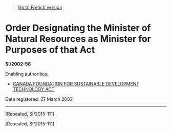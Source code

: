 > [Go to French version](/fr/Règlements/Textes%20réglementaires/2002/58.md)

# Order Designating the Minister of Natural Resources as Minister for Purposes of that Act

**SI/2002-58**

Enabling authorities: 
- [CANADA FOUNDATION FOR SUSTAINABLE DEVELOPMENT TECHNOLOGY ACT](/en/Acts/Statutes%20of%20Canada/2001/c.%2023.md)

Date registered: 27 March 2002

----------


[Repealed, SI/2015-111]

[Repealed, SI/2015-111]


